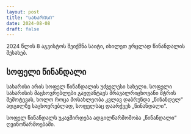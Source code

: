 ```yaml
---
layout: post
title: "ᲡᲐᲮᲐᲠᲘᲡᲘ"
date: 2024-08-08
draft: false
---
```


2024 წლის 8 აგვისტოს შეიქმნა საიტი, იხილეთ ვრცლად წინანდალის შესახებ.

## სოფელი წინანდალი

სახარისი არის სოფელ წინანდალის უძველესი სახელი. სოფელი სახარისის მაცხოვრებლები
გაუფანტავს მრავალრიცხოვანი მტრის შემოტევას, ხოლო როცა მოსახლეობა კვლავ დაბრუნდა
„წინანდელ“ ადგილზე საცხოვრებლად, სოფელსაც დაარქვეს „წინანდალი“.

სოფელ წინანდალს უკავშირდება ადგილწარმოშობა „წინანდალი“ ღვინოწარმოებაში.
